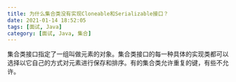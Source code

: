 ```yaml
---
title: 为什么集合类没有实现Cloneable和Serializable接口？
date: 2021-01-14 18:52:05
tags: [面试, Java]
category: [面试, Java, 集合]
---
```


集合类接口指定了一组叫做元素的对象。集合类接口的每一种具体的实现类都可以选择以它自己的方式对元素进行保存和排序。有的集合类允许重复的键，有些不允许。

